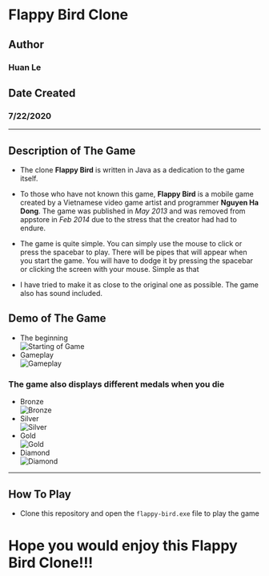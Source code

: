# Flappy Bird Clone

## Author  
### Huan Le

## Date Created  
### 7/22/2020
---
Description of The Game
---
* The clone **Flappy Bird** is written in Java as a dedication to the game itself.
 
* To those who have not known this game, **Flappy Bird** is a mobile game created by a Vietnamese video game artist and programmer **Nguyen Ha Dong**. The game was published in *May 2013* and was removed from appstore in *Feb 2014* due to the stress that the creator had had to endure.

* The game is quite simple. You can simply use the mouse to click or press the spacebar to play. There will be pipes that will appear when you start the game. You will have to dodge it by pressing the spacebar or clicking the screen with your mouse. Simple as that

* I have tried to make it as close to the original one as possible. The game also has sound included.

Demo of The Game
---
* The beginning  
![Starting of Game](images/start.gif)
* Gameplay  
![Gameplay](images/play.gif)  

### The game also displays different medals when you die
* Bronze  
![Bronze](images/bronze-demo.png)  
* Silver  
![Silver](images/silver-demo.png)  
* Gold  
![Gold](images/gold-demo.png)  
* Diamond  
![Diamond](images/diamond-demo.png)  

---
How To Play
---
* Clone this repository and open the `flappy-bird.exe` file to play the game
# Hope you would enjoy this Flappy Bird Clone!!!
